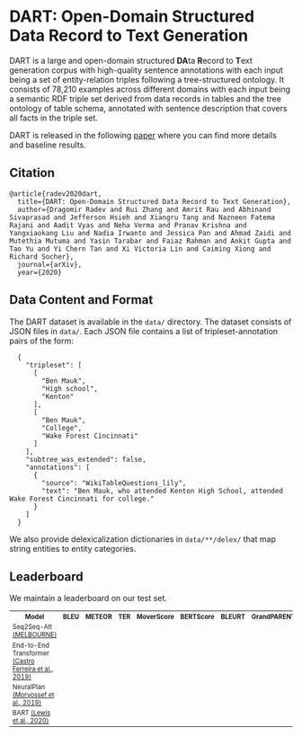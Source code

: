# DART: Open-Domain Structured Data Record to Text Generation

DART is a large and open-domain structured **DA**ta **R**ecord to **T**ext generation corpus with high-quality sentence annotations with each input being a set of entity-relation triples following a tree-structured ontology.
It consists of 78,210 examples across different domains with each input being a semantic RDF triple set derived from data records in tables and the tree ontology of table schema, annotated with sentence description that covers all facts in the triple set.

DART is released in the following [paper]() where you can find more details and baseline results.

## Citation
```
@article{radev2020dart,
  title={DART: Open-Domain Structured Data Record to Text Generation},
  author={Dragomir Radev and Rui Zhang and Amrit Rau and Abhinand Sivaprasad and Jefferson Hsieh and Xiangru Tang and Nazneen Fatema Rajani and Aadit Vyas and Neha Verma and Pranav Krishna and Yangxiaokang Liu and Nadia Irwanto and Jessica Pan and Ahmad Zaidi and Mutethia Mutuma and Yasin Tarabar and Faiaz Rahman and Ankit Gupta and Tao Yu and Yi Chern Tan and Xi Victoria Lin and Caiming Xiong and Richard Socher},
  journal={arXiv},
  year={2020}
```

## Data Content and Format
The DART dataset is available in the `data/` directory. The dataset consists of JSON files in `data/`. Each JSON file contains a list of tripleset-annotation pairs of the form:
```
  {
    "tripleset": [
      [
        "Ben Mauk",
        "High school",
        "Kenton"
      ],
      [
        "Ben Mauk",
        "College",
        "Wake Forest Cincinnati"
      ]
    ],
    "subtree_was_extended": false,
    "annotations": [
      {
        "source": "WikiTableQuestions_lily",
        "text": "Ben Mauk, who attended Kenton High School, attended Wake Forest Cincinnati for college."
      }
    ]
  }
```

We also provide delexicalization dictionaries in `data/**/delex/` that map string entities to entity categories.

<!-- ## Baseline Models -->

<!-- ## Evaluation -->
<!-- We use the following evaluation metrics

### GrandPARENT

### BLEU

### METEOR

### TER

### MoverScore

### BERTScore

### BLEURT -->

## Leaderboard

We maintain a leaderboard on our test set.


<table style='font-size:80%'>
  <tr>
    <th>Model</th>
    <th>BLEU</th>
    <th>METEOR</th>
    <th>TER</th>
    <th>MoverScore</th>
    <th>BERTScore</th>
    <th>BLEURT</th>
    <th>GrandPARENT</th>
  </tr>
  <tr>
    <td> Seq2Seq-Att <a href="https://webnlg-challenge.loria.fr/files/melbourne_report.pdf"> (MELBOURNE) </a></td>
    <td><b></b></td>
    <td><b></b></td>
    <td><b></b></td>
    <td><b></b></td>
    <td><b></b></td>
    <td><b></b></td>
    <td><b></b></td>
  </tr>
  <tr>
    <td> End-to-End Transformer <a href="https://arxiv.org/pdf/1908.09022.pdf"> (Castro Ferreira et al., 2019) </a></td>
    <td> </td>
    <td> </td>
    <td> </td>
    <td> </td>
    <td> </td>
    <td> </td>
    <td> </td>
  </tr>
  <tr>
    <td> NeuralPlan <a href="https://arxiv.org/pdf/1909.09986.pdf"> (Moryossef et al., 2019) </a></td>
    <td> </td>
    <td> </td>
    <td> </td>
    <td> </td>
    <td> </td>
    <td> </td>
    <td> </td>
  </tr>
  <tr>
    <td> BART <a href="https://arxiv.org/pdf/1910.13461.pdf"> (Lewis et al., 2020) </a></td>
    <td> </td>
    <td> </td>
    <td> </td>
    <td> </td>
    <td> </td>
    <td> </td>
    <td> </td>
  </tr>
</table>

